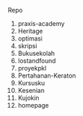 Repo
1. praxis-academy
2. Heritage
3. optimasi
4. skripsi
5. Bukusekolah
6. lostandfound
7. proyekpkl
8. Pertahanan-Keraton
9. Kursusku
10. Kesenian
11. Kujokin
12. homepage
